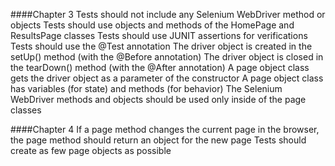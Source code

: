 ####Chapter 3
 Tests should not include any Selenium WebDriver method or objects
 Tests should use objects and methods of the HomePage and ResultsPage classes
 Tests should use JUNIT assertions for verifications
 Tests should use the @Test annotation
 The driver object is created in the setUp() method (with the @Before annotation)
 The driver object is closed in the tearDown() method (with the @After annotation)
 A page object class gets the driver object as a parameter of the constructor
 A page object class has variables (for state) and methods (for behavior)
 The Selenium WebDriver methods and objects should be used only inside of the page classes

####Chapter 4
 If a page method changes the current page in the browser, the page method should return
an object for the new page
 Tests should create as few page objects as possible